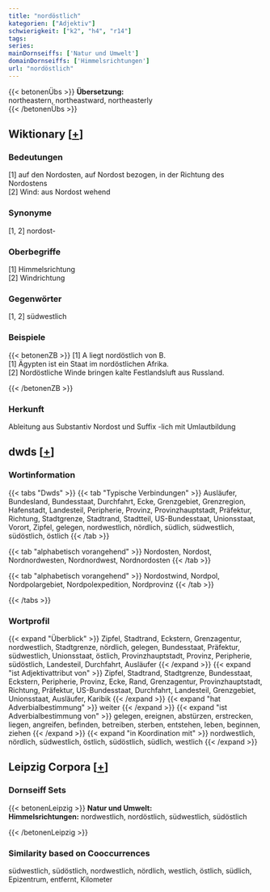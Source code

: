 ```yaml
---
title: "nordöstlich"
kategorien: ["Adjektiv"]
schwierigkeit: ["k2", "h4", "r14"]
tags:
series:
mainDornseiffs: ['Natur und Umwelt']
domainDornseiffs: ['Himmelsrichtungen']
url: "nordöstlich"
---
```


{{< betonenÜbs >}}
**Übersetzung:**  
northeastern, northeastward, northeasterly  
{{< /betonenÜbs >}}

## Wiktionary [[+](https://de.wiktionary.org/wiki/nordöstlich)]

### Bedeutungen
[1] auf den Nordosten, auf Nordost bezogen, in der Richtung des Nordostens  
[2] Wind: aus Nordost wehend  

### Synonyme
[1, 2] nordost-  

### Oberbegriffe
[1] Himmelsrichtung  
[2] Windrichtung  

### Gegenwörter
[1, 2] südwestlich  

### Beispiele
{{< betonenZB >}}
[1] A liegt nordöstlich von B.  
[1] Ägypten ist ein Staat im nordöstlichen Afrika.  
[2] Nordöstliche Winde bringen kalte Festlandsluft aus Russland.  

{{< /betonenZB >}}
### Herkunft
Ableitung aus Substantiv Nordost und Suffix -lich mit Umlautbildung  



## dwds [[+](https://www.dwds.de/wb/nordöstlich)]

### Wortinformation
{{< tabs "Dwds" >}}
{{< tab "Typische Verbindungen" >}}
Ausläufer, Bundesland, Bundesstaat, Durchfahrt, Ecke, Grenzgebiet, Grenzregion, Hafenstadt, Landesteil, Peripherie, Provinz, Provinzhauptstadt, Präfektur, Richtung, Stadtgrenze, Stadtrand, Stadtteil, US-Bundesstaat, Unionsstaat, Vorort, Zipfel, gelegen, nordwestlich, nördlich, südlich, südwestlich, südöstlich, östlich
{{< /tab >}}

{{< tab "alphabetisch vorangehend" >}}
Nordosten, Nordost, Nordnordwesten, Nordnordwest, Nordnordosten
{{< /tab >}}

{{< tab "alphabetisch vorangehend" >}}
Nordostwind, Nordpol, Nordpolargebiet, Nordpolexpedition, Nordprovinz
{{< /tab >}}

{{< /tabs >}}

### Wortprofil
{{< expand "Überblick" >}} Zipfel, Stadtrand, Eckstern, Grenzagentur, nordwestlich, Stadtgrenze, nördlich, gelegen, Bundesstaat, Präfektur, südwestlich, Unionsstaat, östlich, Provinzhauptstadt, Provinz, Peripherie, südöstlich, Landesteil, Durchfahrt, Ausläufer {{< /expand >}}
{{< expand "ist Adjektivattribut von" >}} Zipfel, Stadtrand, Stadtgrenze, Bundesstaat, Eckstern, Peripherie, Provinz, Ecke, Rand, Grenzagentur, Provinzhauptstadt, Richtung, Präfektur, US-Bundesstaat, Durchfahrt, Landesteil, Grenzgebiet, Unionsstaat, Ausläufer, Karibik {{< /expand >}}
{{< expand "hat Adverbialbestimmung" >}} weiter {{< /expand >}}
{{< expand "ist Adverbialbestimmung von" >}} gelegen, ereignen, abstürzen, erstrecken, liegen, angreifen, befinden, betreiben, sterben, entstehen, leben, beginnen, ziehen {{< /expand >}}
{{< expand "in Koordination mit" >}} nordwestlich, nördlich, südwestlich, östlich, südöstlich, südlich, westlich {{< /expand >}}

## Leipzig Corpora [[+](https://corpora.uni-leipzig.de/en/res?word=nordöstlich&corpusId=deu_newscrawl-public_2018)]

### Dornseiff Sets
{{< betonenLeipzig >}}
**Natur und Umwelt:**  
**Himmelsrichtungen:** nordwestlich, nordöstlich, südwestlich, südöstlich  

{{< /betonenLeipzig >}}

### Similarity based on Cooccurrences
südwestlich, südöstlich, nordwestlich, nördlich, westlich, östlich, südlich, Epizentrum, entfernt, Kilometer

